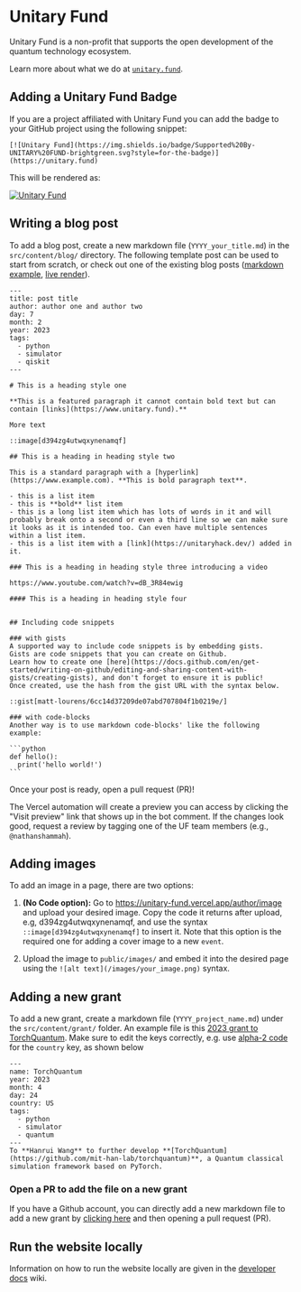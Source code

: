 # Unitary Fund

Unitary Fund is a non-profit that supports the open development of the quantum technology ecosystem.

Learn more about what we do at [`unitary.fund`](https://unitary.fund).

## Adding a Unitary Fund Badge

If you are a project affiliated with Unitary Fund you can add the badge to your GitHub project using the following snippet:

```
[![Unitary Fund](https://img.shields.io/badge/Supported%20By-UNITARY%20FUND-brightgreen.svg?style=for-the-badge)](https://unitary.fund)
```

This will be rendered as:

[![Unitary Fund](https://img.shields.io/badge/Supported%20By-UNITARY%20FUND-brightgreen.svg?style=for-the-badge)](https://unitary.fund)

## Writing a blog post

To add a blog post, create a new markdown file (`YYYY_your_title.md`) in the `src/content/blog/` directory.
The following template post can be used to start from scratch, or check out one of the existing blog posts ([markdown example](src/content/blog/2023_members.md), [live render](https://unitary.fund/posts/2023_members/)).

````
---
title: post title
author: author one and author two
day: 7
month: 2
year: 2023
tags: 
  - python
  - simulator
  - qiskit
---

# This is a heading style one

**This is a featured paragraph it cannot contain bold text but can contain [links](https://www.unitary.fund).**

More text

::image[d394zg4utwqxynenamqf]

## This is a heading in heading style two

This is a standard paragraph with a [hyperlink](https://www.example.com). **This is bold paragraph text**.

- this is a list item
- this is **bold** list item
- this is a long list item which has lots of words in it and will probably break onto a second or even a third line so we can make sure it looks as it is intended too. Can even have multiple sentences within a list item.
- this is a list item with a [link](https://unitaryhack.dev/) added in it.

### This is a heading in heading style three introducing a video

https://www.youtube.com/watch?v=dB_3R84ewig

#### This is a heading in heading style four


## Including code snippets 

### with gists
A supported way to include code snippets is by embedding gists.
Gists are code snippets that you can create on Github.
Learn how to create one [here](https://docs.github.com/en/get-started/writing-on-github/editing-and-sharing-content-with-gists/creating-gists), and don't forget to ensure it is public!
Once created, use the hash from the gist URL with the syntax below.

::gist[matt-lourens/6cc14d37209de07abd707804f1b0219e/]

### with code-blocks
Another way is to use markdown code-blocks' like the following example:

```python
def hello():
  print('hello world!')
```

````

Once your post is ready, open a pull request (PR)!

The Vercel automation will create a preview you can access by clicking the "Visit preview" link that shows up in the bot comment.
If the changes look good, request a review by tagging one of the UF team members (e.g., `@nathanshammah`).

## Adding images

To add an image in a page, there are two options:

1. **(No Code option):** Go to https://unitary-fund.vercel.app/author/image and upload your desired image.
   Copy the code it returns after upload, e.g, d394zg4utwqxynenamqf, and use the syntax `::image[d394zg4utwqxynenamqf]` to insert it. Note that this option is the required one for adding a cover image to a new `event`.

2. Upload the image to `public/images/` and embed it into the desired page using the `![alt text](/images/your_image.png)` syntax.

## Adding a new grant

To add a new grant, create a markdown file (`YYYY_project_name.md`) under the `src/content/grant/` folder.
An example file is this [2023 grant to TorchQuantum](src/content/grant/2023_TorchQuantum.md).
Make sure to edit the keys correctly, e.g. use [alpha-2 code](https://www.iban.com/country-codes) for the `country` key, as shown below

```
---
name: TorchQuantum
year: 2023
month: 4
day: 24
country: US
tags:
  - python
  - simulator
  - quantum
---
To **Hanrui Wang** to further develop **[TorchQuantum](https://github.com/mit-han-lab/torchquantum)**, a Quantum classical simulation framework based on PyTorch.
```
### Open a PR to add the file on a new grant
If you have a Github account, you can directly add a new markdown file to add a new grant by [clicking here](https://github.com/unitaryfund/unitary.fund/new/main/src/content/grant) and then opening a pull request (PR). 

## Run the website locally

Information on how to run the website locally are given in the [developer docs](https://github.com/unitaryfund/unitary.fund/wiki/Developer-docs) wiki.
